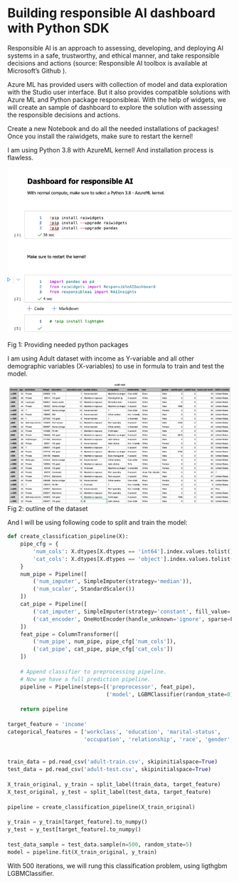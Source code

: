# Building responsible AI dashboard with Python SDK

Responsible AI is an approach to assessing, developing, and deploying AI systems in a safe, trustworthy, and ethical manner, and take responsible decisions and actions (source: Responsible AI toolbox is available at Microsoft’s Github ).

Azure ML has provided users with collection of model and data exploration with the Studio user interface. But it also provides compatible solutions with Azure ML and Python package responsibleai. With the help of widgets, we will create an sample of dashboard to explore the solution with assessing the responsible decisions and actions.

Create a new Notebook and do all the needed installations of packages! Once you install the raiwidgets, make sure to restart the kernel!

I am using Python 3.8 with AzureML kernel! And installation process is flawless.

![](imgs/img17_01.png)
Fig 1: Providing needed python packages


I am using Adult dataset with income as Y-variable and all other demographic variables (X-variables) to use in formula to train and test the model.

![](imgs/img17_03.png)
Fig 2: outline of the dataset

And I will be using following code to split and train the model:


```python
def create_classification_pipeline(X):
    pipe_cfg = {
        'num_cols': X.dtypes[X.dtypes == 'int64'].index.values.tolist(),
        'cat_cols': X.dtypes[X.dtypes == 'object'].index.values.tolist(),
    }
    num_pipe = Pipeline([
        ('num_imputer', SimpleImputer(strategy='median')),
        ('num_scaler', StandardScaler())
    ])
    cat_pipe = Pipeline([
        ('cat_imputer', SimpleImputer(strategy='constant', fill_value='?')),
        ('cat_encoder', OneHotEncoder(handle_unknown='ignore', sparse=False))
    ])
    feat_pipe = ColumnTransformer([
        ('num_pipe', num_pipe, pipe_cfg['num_cols']),
        ('cat_pipe', cat_pipe, pipe_cfg['cat_cols'])
    ])
 
    # Append classifier to preprocessing pipeline.
    # Now we have a full prediction pipeline.
    pipeline = Pipeline(steps=[('preprocessor', feat_pipe),
                               ('model', LGBMClassifier(random_state=0))])
 
    return pipeline
 
target_feature = 'income'
categorical_features = ['workclass', 'education', 'marital-status',
                        'occupation', 'relationship', 'race', 'gender', 'native-country']
 
 
train_data = pd.read_csv('adult-train.csv', skipinitialspace=True)
test_data = pd.read_csv('adult-test.csv', skipinitialspace=True)
 
X_train_original, y_train = split_label(train_data, target_feature)
X_test_original, y_test = split_label(test_data, target_feature)
 
pipeline = create_classification_pipeline(X_train_original)
 
y_train = y_train[target_feature].to_numpy()
y_test = y_test[target_feature].to_numpy()
 
test_data_sample = test_data.sample(n=500, random_state=5)
model = pipeline.fit(X_train_original, y_train)
```

With 500 iterations, we will rung this classification problem, using ligthgbm LGBMClassifier.




```

```